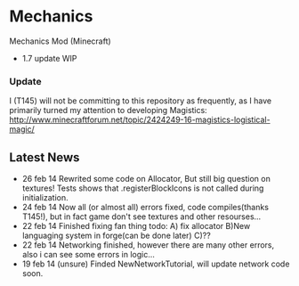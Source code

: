 # Mechanics
Mechanics Mod (Minecraft)
* 1.7 update WIP

### Update
I (T145) will not be committing to this repository as frequently, as I have primarily turned my attention to developing Magistics: http://www.minecraftforum.net/topic/2424249-16-magistics-logistical-magic/

## Latest News
* 26 feb 14 Rewrited some code on Allocator, But still big question on textures! Tests shows that .registerBlockIcons is not called during initialization.
* 24 feb 14 Now all (or almost all) errors fixed, code compiles(thanks T145!), but in fact game don't see textures and other resourses...
* 22 feb 14 Finished fixing fan thing todo: A) fix allocator B)New languaging system in forge(can be done later) C)??
* 22 feb 14 Networking finished, however there are many other errors, also i can see some errors in logic... 
* 19 feb 14 (unsure) Finded NewNetworkTutorial, will update network code soon.
